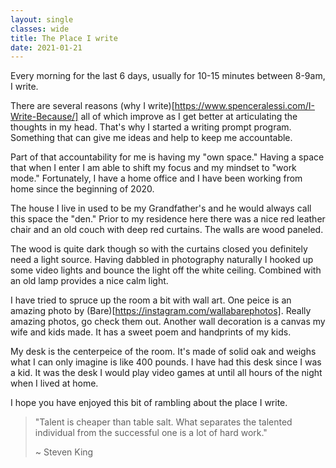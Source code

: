 ```yaml
---
layout: single
classes: wide
title: The Place I write
date: 2021-01-21
---
```

Every morning for the last 6 days, usually for 10-15 minutes between 8-9am, I write.

There are several reasons (why I write)[https://www.spenceralessi.com/I-Write-Because/] all of which improve as I get better at articulating the thoughts in my head. That's why I started a writing prompt program. Something that can give me ideas and help to keep me accountable.

Part of that accountability for me is having my "own space." Having a space that when I enter I am able to shift my focus and my mindset to "work mode." Fortunately, I have a home office and I have been working from home since the beginning of 2020.

The house I live in used to be my Grandfather's and he would always call this space the "den." Prior to my residence here there was a nice red leather chair and an old couch with deep red curtains. The walls are wood paneled. 

The wood is quite dark though so with the curtains closed you definitely need a light source. Having dabbled in photography naturally I hooked up some video lights and bounce the light off the white ceiling. Combined with an old lamp provides a nice calm light.

I have tried to spruce up the room a bit with wall art. One peice is an amazing photo by (Bare)[https://instagram.com/wallabarephotos]. Really amazing photos, go check them out. Another wall decoration is a canvas my wife and kids made. It has a sweet poem and handprints of my kids. 

My desk is the centerpeice of the room. It's made of solid oak and weighs what I can only imagine is like 400 pounds. I have had this desk since I was a kid. It was the desk I would play video games at until all hours of the night when I lived at home.

I hope you have enjoyed this bit of rambling about the place I write.

> "Talent is cheaper than table salt. What separates the talented individual from the successful one is a lot of hard work." 
>
> ~ Steven King
